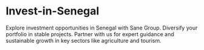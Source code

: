 # Invest-in-Senegal
Explore investment opportunities in Senegal with Sane Group. Diversify your portfolio in stable projects. Partner with us for expert guidance and sustainable growth in key sectors like agriculture and tourism.
